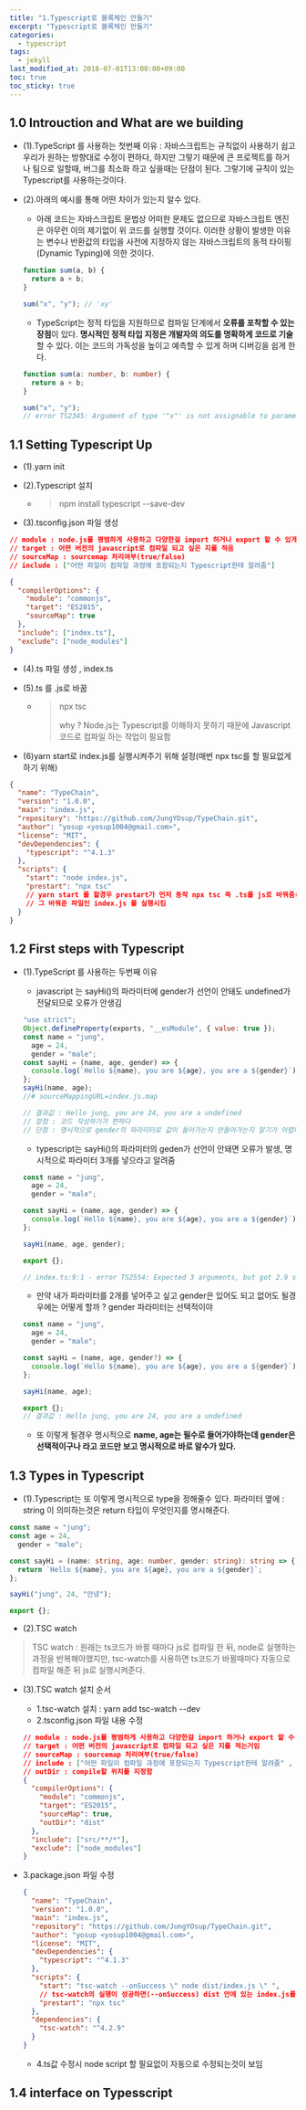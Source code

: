 ```yaml
---
title: "1.Typescript로 블록체인 만들기"
excerpt: "Typescript로 블록체인 만들기"
categories:
  - typescript
tags:
  - jekyll
last_modified_at: 2018-07-01T13:00:00+09:00
toc: true
toc_sticky: true
---
```


## 1.0 Introuction and What are we building

- (1).TypeScript 를 사용하는 첫번째 이유
  : 자바스크립트는 규칙없이 사용하기 쉽고 우리가 원하는 방향대로 수정이 편하다, 하지만 그렇기 때문에 큰 프로젝트를 하거나 팀으로 일할때, 버그를 최소화 하고 싶을때는 단점이 된다. 그렇기에 규칙이 있는 Typescript를 사용하는것이다.

* (2).아래의 예시를 통해 어떤 차이가 있는지 알수 있다.

  - 아래 코드는 자바스크립트 문법상 어떠한 문제도 없으므로 자바스크립트 엔진은 아무런 이의 제기없이 위 코드를 실행할 것이다. 이러한 상황이 발생한 이유는 변수나 반환값의 타입을 사전에 지정하지 않는 자바스크립트의 동적 타이핑(Dynamic Typing)에 의한 것이다.

  ```js
  function sum(a, b) {
    return a + b;
  }

  sum("x", "y"); // 'xy'
  ```

  - TypeScript는 정적 타입을 지원하므로 컴파일 단계에서 **오류를 포착할 수 있는 장점**이 있다. **명시적인 정적 타입 지정은 개발자의 의도를 명확하게 코드로 기술**할 수 있다. 이는 코드의 가독성을 높이고 예측할 수 있게 하며 디버깅을 쉽게 한다.

  ```ts
  function sum(a: number, b: number) {
    return a + b;
  }

  sum("x", "y");
  // error TS2345: Argument of type '"x"' is not assignable to parameter of type 'number'.
  ```

## 1.1 Setting Typescript Up

- (1).yarn init

- (2).Typescript 설치

  - > npm install typescript --save-dev

- (3).tsconfig.json 파일 생성

```json
// module : node.js를 평범하게 사용하고 다양한걸 import 하거나 export 할 수 있게 만듬
// target : 어떤 버전의 javascript로 컴파일 되고 싶은 지를 적음
// sourceMap : sourcemap 처리여부(true/false)
// include : ["어떤 파일이 컴파일 과정에 포함되는지 Typescript한테 알려줌"]

{
  "compilerOptions": {
    "module": "commonjs",
    "target": "ES2015",
    "sourceMap": true
  },
  "include": ["index.ts"],
  "exclude": ["node_modules"]
}
```

- (4).ts 파일 생성 , index.ts

* (5).ts 를 .js로 바꿈

  - > npx tsc
    >
    > why ? Node.js는 Typescript를 이해하지 못하기 때문에 Javascript 코드로 컴파일 하는 작업이 필요함

- (6)yarn start로 index.js를 실행시켜주기 위해 설정(매번 npx tsc를 할 필요없게 하기 위해)

```json
{
  "name": "TypeChain",
  "version": "1.0.0",
  "main": "index.js",
  "repository": "https://github.com/JungYOsup/TypeChain.git",
  "author": "yosup <yosup1004@gmail.com>",
  "license": "MIT",
  "devDependencies": {
    "typescript": "^4.1.3"
  },
  "scripts": {
    "start": "node index.js",
    "prestart": "npx tsc"
    // yarn start 를 할경우 prestart가 먼저 동작 npx tsc 즉 .ts를 js로 바꿔줌(Node.js는 Typescript를 이해하지 못하기 때문에 Javascript 코드로 컴파일 하는 작업이 필요함)
    // 그 바꿔준 파일인 index.js 를 실행시킴
  }
}
```

## 1.2 First steps with Typescript

- (1).TypeScript 를 사용하는 두번째 이유

  - javascript 는 sayHi()의 파라미터에 gender가 선언이 안돼도 undefined가 전달되므로 오류가 안생김

  ```js
  "use strict";
  Object.defineProperty(exports, "__esModule", { value: true });
  const name = "jung",
    age = 24,
    gender = "male";
  const sayHi = (name, age, gender) => {
    console.log(`Hello ${name}, you are ${age}, you are a ${gender}`);
  };
  sayHi(name, age);
  //# sourceMappingURL=index.js.map

  // 결과값 : Hello jung, you are 24, you are a undefined
  // 장점 : 코드 작성하기가 편하다
  // 단점 : 명시적으로 gender의 파라미터로 값이 들어가는지 안들어가는지 알기가 어렵다.
  ```

  - typescript는 sayHi()의 파라미터의 geden가 선언이 안돼면 오류가 발생, 명시적으로 파라미터 3개를 넣으라고 알려줌

  ```ts
  const name = "jung",
    age = 24,
    gender = "male";

  const sayHi = (name, age, gender) => {
    console.log(`Hello ${name}, you are ${age}, you are a ${gender}`);
  };

  sayHi(name, age, gender);

  export {};

  // index.ts:9:1 - error TS2554: Expected 3 arguments, but got 2.9 sayHi(name, age); index.ts:5:275 const sayHi = (name, age, gender) => {An argument for 'gender' was not provided.Found 1 error.
  ```

  - 만약 내가 파라미터를 2개를 넣어주고 싶고 gender은 있어도 되고 없어도 될경우에는 어떻게 할까 ? gender 파라미터는 선택적이야

  ```ts
  const name = "jung",
    age = 24,
    gender = "male";

  const sayHi = (name, age, gender?) => {
    console.log(`Hello ${name}, you are ${age}, you are a ${gender}`);
  };

  sayHi(name, age);

  export {};
  // 결과값 : Hello jung, you are 24, you are a undefined
  ```

  - 또 이렇게 될경우 명시적으로 **name, age는 필수로 들어가야하는데 gender은 선택적이구나 라고 코드만 보고 명시적으로 바로 알수가 있다.**

## 1.3 Types in Typescript

- (1).Typescript는 또 이렇게 명시적으로 type을 정해줄수 있다. 파라미터 옆에 : string 이 의미하는것은 return 타입이 무엇인지를 명시해준다.

```ts
const name = "jung";
const age = 24,
  gender = "male";

const sayHi = (name: string, age: number, gender: string): string => {
  return `Hello ${name}, you are ${age}, you are a ${gender}`;
};

sayHi("jung", 24, "안녕");

export {};
```

- (2).TSC watch

> TSC watch : 원래는 ts코드가 바뀔 때마다 js로 컴파일 한 뒤, node로 실행하는 과정을 반복해야했지만, tsc-watch를 사용하면 ts코드가 바뀔때마다 자동으로 컴파일 해준 뒤 js로 실행시켜준다.

- (3).TSC watch 설치 순서

  - 1.tsc-watch 설치 : yarn add tsc-watch --dev

  * 2.tsconfig.json 파일 내용 수정

  ```json
  // module : node.js를 평범하게 사용하고 다양한걸 import 하거나 export 할 수 있게 만듬
  // target : 어떤 버전의 javascript로 컴파일 되고 싶은 지를 적는거임
  // sourceMap : sourcemap 처리여부(true/false)
  // include : ["어떤 파일이 컴파일 과정에 포함되는지 Typescript한테 알려줌" , ["src/**/*"] : src안의 모든 ts 파일을 의미함]
  // outDir : compile할 위치를 지정함
  {
    "compilerOptions": {
      "module": "commonjs",
      "target": "ES2015",
      "sourceMap": true,
      "outDir": "dist"
    },
    "include": ["src/**/*"],
    "exclude": ["node_modules"]
  }
  ```

- 3.package.json 파일 수정

  ```json
  {
    "name": "TypeChain",
    "version": "1.0.0",
    "main": "index.js",
    "repository": "https://github.com/JungYOsup/TypeChain.git",
    "author": "yosup <yosup1004@gmail.com>",
    "license": "MIT",
    "devDependencies": {
      "typescript": "^4.1.3"
    },
    "scripts": {
      "start": "tsc-watch --onSuccess \" node dist/index.js \" ",
      // tsc-watch의 실행이 성공하면(--onSuccess) dist 안에 있는 index.js를 실행함
      "prestart": "npx tsc"
    },
    "dependencies": {
      "tsc-watch": "^4.2.9"
    }
  }
  ```

  - 4.ts값 수정시 node script 할 필요없이 자동으로 수정되는것이 보임

## 1.4 interface on Typesscript
